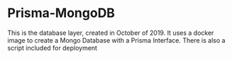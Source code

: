 # Prisma-MongoDB
This is the database layer, created in October of 2019. It uses a docker image to create a Mongo Database with a Prisma Interface.
There is also a script included for deployment